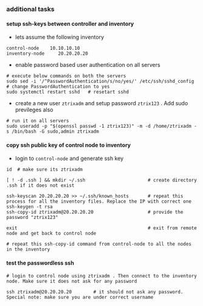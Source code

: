### additional tasks 
#### setup ssh-keys between controller and inventory 
- lets assume the following inventory 
```
control-node    10.10.10.10
inventory-node     20.20.20.20
```
- enable password based user authentication on all servers

```
# execute below commands on both the servers
sudo sed -i '/^PasswordAuthentication/s/no/yes/' /etc/ssh/sshd_config  # change PasswordAuthentication to yes
sudo systemctl restart sshd   # resetart sshd
```

- create a new user `ztrixadm` and setup password `ztrix123` . Add sudo previleges also 
```
# run it on all servers
sudo useradd -p "$(openssl passwd -1 ztrix123)" -m -d /home/ztrixadm -s /bin/bash -G sudo,admin ztrixadm
```

#### copy ssh public key of control node to inventory 
- login to `control-node` and generate ssh key 
```
id  # make sure its ztrixadm

[ ! -d .ssh ] && mkdir ~/.ssh                       # create directory .ssh if it does not exist 

ssh-keyscan 20.20.20.20 >> ~/.ssh/known_hosts       # repeat this process for all the inventory files. Replace the IP with correct one
ssh-keygen -t rsa 
ssh-copy-id ztrixadm@20.20.20.20                    # provide the password "ztrix123"

exit                                                # exit from remote node and get back to control node

# repeat this ssh-copy-id command from control-node to all the nodes in the inventory 
```
#### test the passwordless ssh 
```
# login to control node using ztrixadm . Then connect to the inventory node. Make sure it does not ask for any password

ssh ztrixadm@20.20.20.20        # it should not ask any password. Special note: make sure you are under correct username 
```


